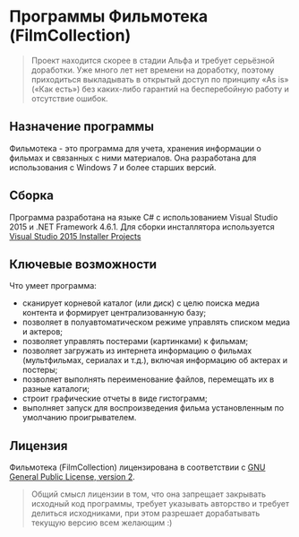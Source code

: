 # Программы Фильмотека (FilmCollection)

> Проект находится скорее в стадии Альфа и требует серьёзной доработки. 
> Уже много лет нет времени на доработку, поэтому приходиться выкладывать в открытый доступ по принципу «As is» («Как есть») без каких-либо гарантий на бесперебойную работу и  отсутствие ошибок.

## Назначение программы

Фильмотека - это программа для учета, хранения информации о фильмах и связанных с ними материалов. 
Она разработана для использования с Windows 7 и более старших версий.

## Сборка

Программа разработана на языке C# с использованием Visual Studio 2015 и .NET Framework 4.6.1.
Для сборки инсталлятора используется [Visual Studio 2015 Installer Projects](https://marketplace.visualstudio.com/items?itemName=VisualStudioClient.MicrosoftVisualStudio2015InstallerProjects)

## Ключевые возможности

Что умеет программа:

- сканирует корневой каталог (или диск) с целю поиска медиа контента и формирует централизованную базу;
- позволяет в полуавтоматическом режиме управлять списком медиа и актеров;
- позволяет управлять постерами (картинками) к фильмам;
- позволяет загружать из интернета информацию о фильмах (мультфильмах, сериалах и т.д.), включая информацию об актерах и постеры;
- позволяет выполнять переименование файлов, перемещать их в разные каталоги;
- строит графические отчеты в виде гистограмм;
- выполняет запуск для воспроизведения фильма установленным по умолчанию проигрывателем.

## Лицензия

Фильмотека (FilmCollection) лицензирована в соответствии с [GNU General Public License, version 2](https://www.gnu.org/licenses/gpl-2.0.html).

> Общий смысл лицензии в том, что она запрещает закрывать исходный код программы, требует указывать авторство и требует делиться исходниками, 
при этом разрешает дорабатывать текущую версию всем желающим :)
